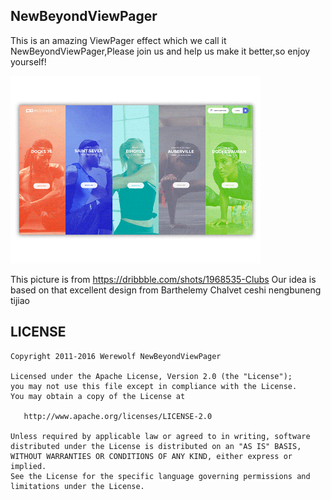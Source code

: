 ## NewBeyondViewPager
This is an amazing ViewPager effect which we call it NewBeyondViewPager,Please join us and help us make it better,so enjoy yourself!

![demo](./art/clubs.gif)

This picture is from https://dribbble.com/shots/1968535-Clubs
Our idea is based on that excellent design from Barthelemy Chalvet
ceshi nengbuneng tijiao

## LICENSE
	Copyright 2011-2016 Werewolf NewBeyondViewPager
	
	Licensed under the Apache License, Version 2.0 (the "License");
	you may not use this file except in compliance with the License.
	You may obtain a copy of the License at
	
	   http://www.apache.org/licenses/LICENSE-2.0
	
	Unless required by applicable law or agreed to in writing, software
	distributed under the License is distributed on an "AS IS" BASIS,
	WITHOUT WARRANTIES OR CONDITIONS OF ANY KIND, either express or implied.
	See the License for the specific language governing permissions and
	limitations under the License.
